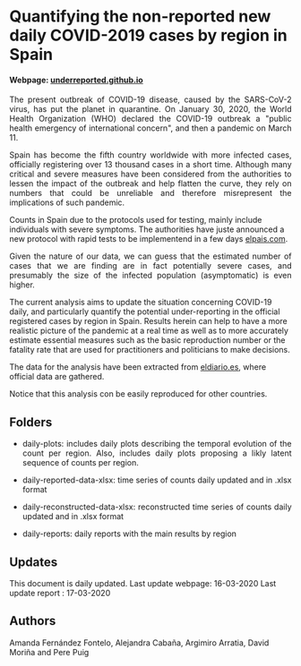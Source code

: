 # Quantifying the non-reported new daily COVID-2019 cases by region in Spain 

#### Webpage: [underreported.github.io](https://underreported.github.io/)

<p align="justify"> The present outbreak of  COVID-19 disease, caused by the SARS-CoV-2 virus, has put the planet in quarantine. On January 30, 2020, the World Health Organization (WHO) declared the COVID-19 outbreak a "public health emergency of international concern", and then a pandemic on March 11.</p>

<p align="justify"> Spain has become the fifth country worldwide with more infected cases, officially registering over 13 thousand cases in a short time. Although many critical and severe measures have been considered from the authorities to lessen the impact of the outbreak and help flatten the curve, they rely on numbers that could be unreliable and therefore misrepresent the implications of such pandemic. </p>

Counts in Spain due to the protocols used for testing, mainly include individuals with severe symptoms. The authorities have juste announced a new protocol with rapid tests to be implementend in a few days [elpais.com](https://elpais.com/sociedad/2020-03-18/el-numero-de-personas-contagiadas-por-coronavirus-crece-hasta-las-13716-un-18-mas-que-hace-un-dia.html).

<p align="justify"> Given the nature of our data, we can guess that the estimated number of cases that we are finding are in fact potentially severe cases, and presumably the size of the infected population (asymptomatic) is even higher.</p>

The current analysis aims to update the situation concerning COVID-19 daily, and particularly quantify the potential under-reporting in the official registered cases by region in Spain. Results herein can help to have a more realistic picture of the pandemic at a real time as well as to more accurately estimate essential measures such as the basic reproduction number or the fatality rate that are used for practitioners and politicians to make decisions.</p>

The data for the analysis have been  extracted from [eldiario.es](https://www.eldiario.es/sociedad/Consulta-evolucion-coronavirus-expansion-Espana_0_1005099739.html#mapaccaa), where official data are gathered.

<p align="justify"> Notice that this analysis con be easily reproduced for other countries. </p>

## Folders

* <p align="justify"> daily-plots: includes daily plots describing the temporal evolution of the count per region. Also, includes daily plots proposing a likly latent sequence of counts per region. <p>

* <p align="justify"> daily-reported-data-xlsx: time series of counts daily updated and in .xlsx format <p>
  
* <p align="justify"> daily-reconstructed-data-xlsx: reconstructed time series of counts daily updated and in .xlsx format <p>
  
* <p align="justify"> daily-reports: daily reports with the main results by region <p>

## Updates
This document is daily updated. 
  Last update webpage: 16-03-2020
  Last update report : 17-03-2020

## Authors
Amanda Fernández Fontelo, Alejandra Cabaña, Argimiro Arratia, David Moriña and Pere Puig
